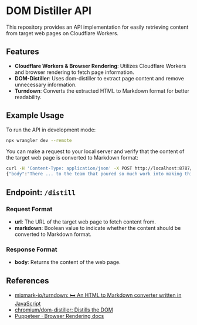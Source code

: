 # DOM Distiller API

This repository provides an API implementation for easily retrieving content from target web pages on Cloudflare Workers.

## Features

- **Cloudflare Workers & Browser Rendering**: Utilizes Cloudflare Workers and browser rendering to fetch page information.
- **DOM-Distiller**: Uses dom-distiller to extract page content and remove unnecessary information.
- **Turndown**: Converts the extracted HTML to Markdown format for better readability.

## Example Usage

To run the API in development mode:

```bash
npx wrangler dev --remote
```

You can make a request to your local server and verify that the content of the target web page is converted to Markdown format:

```bash
curl -H 'Content-Type: application/json' -X POST http://localhost:8787/distill -d '{"url": "https://blog.samaltman.com/gpt-4o", "markdown": true}'
{"body":"There ... to the team that poured so much work into making this happen!"}
```

## Endpoint: `/distill`

### Request Format

- **url**: The URL of the target web page to fetch content from.
- **markdown**: Boolean value to indicate whether the content should be converted to Markdown format.

### Response Format

- **body**: Returns the content of the web page.

## References

- [mixmark\-io/turndown: 🛏 An HTML to Markdown converter written in JavaScript](https://github.com/mixmark-io/turndown)
- [chromium/dom\-distiller: Distills the DOM](https://github.com/chromium/dom-distiller)
- [Puppeteer · Browser Rendering docs](https://developers.cloudflare.com/browser-rendering/platform/puppeteer/)
